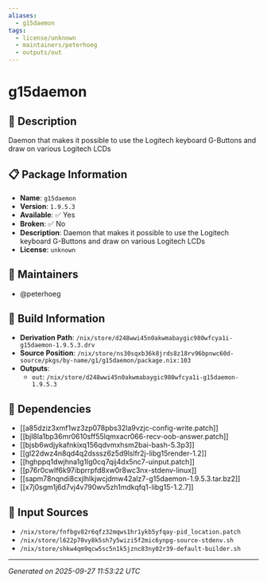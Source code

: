 ```yaml
---
aliases:
  - g15daemon
tags:
  - license/unknown
  - maintainers/peterhoeg
  - outputs/out
---
```


# g15daemon

## 📝 Description

Daemon that makes it possible to use the Logitech keyboard G-Buttons and draw on various Logitech LCDs

## 📋 Package Information

- **Name**: `g15daemon`
- **Version**: `1.9.5.3`
- **Available**: ✅ Yes
- **Broken**: ✅ No
- **Description**: Daemon that makes it possible to use the Logitech keyboard G-Buttons and draw on various Logitech LCDs
- **License**: `unknown`
## 👥 Maintainers

- @peterhoeg


## 🔧 Build Information

- **Derivation Path**: `/nix/store/d248wwi45n0akwmabaygic980wfcya1i-g15daemon-1.9.5.3.drv`
- **Source Position**: `/nix/store/ns30sqxb36k8jrds8z18rv96bpnwc60d-source/pkgs/by-name/g1/g15daemon/package.nix:103`
- **Outputs**:
  - `out`:  `/nix/store/d248wwi45n0akwmabaygic980wfcya1i-g15daemon-1.9.5.3`

## 🔗 Dependencies

- [[a85dziz3xmf1wz3zp078pbs32la9vzjc-config-write.patch]]
- [[bjl8la1bp36mr0610sff55lqmxacr066-recv-oob-answer.patch]]
- [[bjsb6wdjykafnkixq156qdvmxhsm2bai-bash-5.3p3]]
- [[gl22dwz4n8qd4q2dsssz6z5d9lslfr2j-libg15render-1.2]]
- [[hghppq1dwjhna1g1lg0cq7qij4dx5nc7-uinput.patch]]
- [[p76r0cwlf6k97ibprrpfd8xw0r8wc3nx-stdenv-linux]]
- [[sapm78nqndi8cxjlhlkjwcjdmw42alz7-g15daemon-1.9.5.3.tar.bz2]]
- [[x7j0sgm1j6d7vj4v790wv5zh1mdkqfq1-libg15-1.2.7]]

## 📁 Input Sources

- `/nix/store/fnfbgv82r6qfz32mqws1hr1ykb5yfqay-pid_location.patch`
- `/nix/store/l622p70vy8k5sh7y5wizi5f2mic6ynpg-source-stdenv.sh`
- `/nix/store/shkw4qm9qcw5sc5n1k5jznc83ny02r39-default-builder.sh`

---
*Generated on 2025-09-27 11:53:22 UTC*
